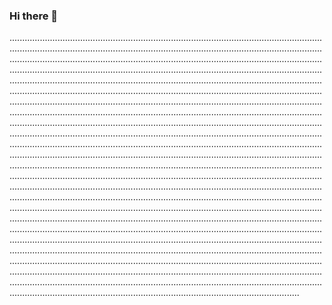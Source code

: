 ### Hi there 👋

...................................................................................................................................................................................................................................................................................................................................................................................................................................................................................................................................................................................................................................................................................................................................................................................................................................................................................................................................................................................................................................................................................................................................................................................................................................................................................................................................................................................................................................................................................................................................................................................................................................................................................................................................................................................................................................................................................................................................................................................................................................................................................................................................................................................................................................................................................................................................................................................................................................................................................................................................................................................................................................................................................................................................................................................................................................................................................................................................................................................................................................................................................................................................................................................................................